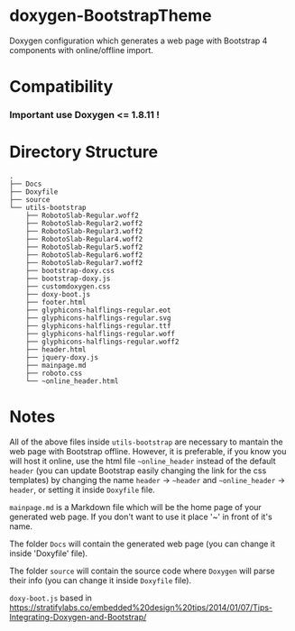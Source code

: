 # doxygen-BootstrapTheme
Doxygen configuration which generates a web page with Bootstrap 4 components with online/offline import.

# Compatibility
### Important use Doxygen <= 1.8.11 !

# Directory Structure
```
.
├── Docs
├── Doxyfile
├── source
└── utils-bootstrap
    ├── RobotoSlab-Regular.woff2
    ├── RobotoSlab-Regular2.woff2
    ├── RobotoSlab-Regular3.woff2
    ├── RobotoSlab-Regular4.woff2
    ├── RobotoSlab-Regular5.woff2
    ├── RobotoSlab-Regular6.woff2
    ├── RobotoSlab-Regular7.woff2
    ├── bootstrap-doxy.css
    ├── bootstrap-doxy.js
    ├── customdoxygen.css
    ├── doxy-boot.js
    ├── footer.html
    ├── glyphicons-halflings-regular.eot
    ├── glyphicons-halflings-regular.svg
    ├── glyphicons-halflings-regular.ttf
    ├── glyphicons-halflings-regular.woff
    ├── glyphicons-halflings-regular.woff2
    ├── header.html
    ├── jquery-doxy.js
    ├── mainpage.md
    ├── roboto.css
    └── ~online_header.html
```

# Notes
All of the above files inside `utils-bootstrap` are necessary to mantain the web page with Bootstrap offline.
However, it is preferable, if you know you will host it online, use the html file `~online_header` instead of the default `header` (you can update Bootstrap easily changing the link for the css templates) by changing the name `header` -> `~header` and `~online_header` -> `header`, or setting it inside `Doxyfile` file.

`mainpage.md` is a Markdown file which will be the home page of your generated web page. If you don't want to use it place '~' in front of it's name.

The folder `Docs` will contain the generated web page (you can change it inside 'Doxyfile' file).

The folder `source` will contain the source code where `Doxygen` will parse their info (you can change it inside `Doxyfile` file).


`doxy-boot.js` based in https://stratifylabs.co/embedded%20design%20tips/2014/01/07/Tips-Integrating-Doxygen-and-Bootstrap/
